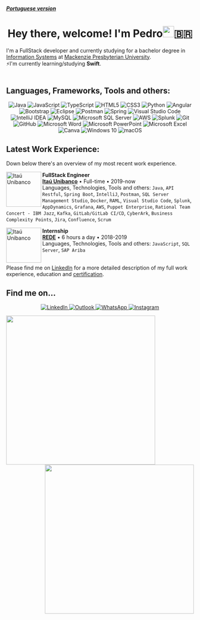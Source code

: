 <a align="left" href="https://github.com/PedroDaspett/pedrodaspett/blob/master/README-PT.md"><h5>Portuguese version</h5></a>

<!-- TITLE -->
<h1 align="center">Hey there, welcome! I'm Pedro<img src="https://raw.githubusercontent.com/iampavangandhi/iampavangandhi/master/gifs/Hi.gif" width="30px">🇧🇷</h1>

<!-- WHO AM I? -->
<p>I'm a FullStack developer and currently studying for a bachelor degree in <a href="https://www.mackenzie.br/en/undergraduate-programs/sao-paulo-higienopolis/information-systems" target="_blank">Information Systems</a> at <a href="https://www.mackenzie.br/en/universidade/meet-the-university/" target="_blank">Mackenzie Presbyterian University</a>.
</br>
⚡️I'm currently learning/studying <b>Swift</b>. 
</br>
</br>
<!-- https://github.com/Nathan13888/VisitorBadgeReloaded/blob/master/README.md -->
<!--<img src="https://visitor-badge-reloaded.herokuapp.com/badge?page_id=pedrodaspett&color=25D366&style=for-the-badge&logo=Github&logoColor=7DBBE6&lColor=6e5494"/> -->
</p>

<!-- TECHNOLOGIES -->
## Languages, Frameworks, Tools and others:
<p align="center">
<!-- 
BADGES:
 https://github.com/Ileriayo/markdown-badges#programming-languages
 https://github.com/alexandresanlim/Badges4-README.md-Profile
 https://simpleicons.org
-->
<!-- PROGRAMMING LANGUAGES:
  <img alt="Swift" src="https://img.shields.io/badge/swift-F05138.svg?style=for-the-badge&logo=swift&logoColor=white" target="_blank"/> -->
  <img alt="Java" src="https://img.shields.io/badge/java-5382a1.svg?style=for-the-badge&logo=java&logoColor=f89820" target="_blank"/>
  <img alt="JavaScript" src="https://img.shields.io/badge/javascript-323330.svg?style=for-the-badge&logo=javascript&logoColor=f0db4f" target="_blank"/>
  <img alt="TypeScript" src="https://img.shields.io/badge/typescript-007acc.svg?style=for-the-badge&logo=typescript&logoColor=ffffff" target="_blank"/>
  <img alt="HTML5" src="https://img.shields.io/badge/html_5-E44D26.svg?style=for-the-badge&logo=html5&logoColor=white" target="_blank"/>
  <img alt="CSS3" src="https://img.shields.io/badge/css3-2965f1.svg?style=for-the-badge&logo=css3&logoColor=white" target="_blank"/>
  <img alt="Python" src="https://img.shields.io/badge/python-306998.svg?style=for-the-badge&logo=python&logoColor=FFD43B" target="_blank"/>

 <!-- FRAMEWORKS AND LIBRARIES: -->
  <img alt="Angular" src="https://img.shields.io/badge/angular-dd1b16.svg?style=for-the-badge&logo=angular&logoColor=white" target="_blank"/>
  <img alt="Bootstrap" src="https://img.shields.io/badge/bootstrap-563d7c.svg?style=for-the-badge&logo=bootstrap&logoColor=white" target="_blank"/>
  <img alt="Eclipse" src="https://img.shields.io/badge/Eclipse-2C2255?style=for-the-badge&logo=eclipse&logoColor=F7941E" target="_blank"/>
  <img alt="Postman" src="https://img.shields.io/badge/Postman-white?style=for-the-badge&logo=postman&logoColor=EF5B25" target="_blank"/>

 <!-- IDEs/EDITORS 
  <img alt="Xcode" src="https://img.shields.io/badge/Xcode-007ACC?style=for-the-badge&logo=Xcode&logoColor=white" target="_blank"/>  -->
  <img alt="Spring" src="https://img.shields.io/badge/spring-%236DB33F.svg?style=for-the-badge&logo=spring&logoColor=white" target="_blank"/>
  <img alt="Visual Studio Code" src="https://img.shields.io/badge/Visual_Studio_Code-0078d7.svg?style=for-the-badge&logo=visual-studio-code&logoColor=white" target="_blank"/>
  <img alt="IntelliJ IDEA" src="https://img.shields.io/badge/IntelliJ_IDEA-e32581.svg?style=for-the-badge&logo=intellij-idea&logoColor=white" target="_blank"/>

 <!-- DATABASE --> 
  <img alt="MySQL" src="https://img.shields.io/badge/mysql-00758F.svg?style=for-the-badge&logo=mysql&logoColor=F29111" target="_blank"/>
  <img alt="Microsoft SQL Server" src="https://img.shields.io/badge/Microsoft_SQL_Server-darkred?style=for-the-badge&logo=microsoft-sql-server&logoColor=white" target="_blank"/>

 <!-- CLOUD/HOSTING-->
  <img alt="AWS" src="https://img.shields.io/badge/AWS-FF9900.svg?style=for-the-badge&logo=amazon-aws&logoColor=black" target="_blank"/>

 <!-- ANALYTICS -->
  <img alt="Splunk" src="https://img.shields.io/badge/splunk-black.svg?style=for-the-badge&logo=splunk&logoColor=65A637" target="_blank"/>

 <!-- VERSION CONTROL -->
  <img alt="Git" src="https://img.shields.io/badge/git-f34f29.svg?style=for-the-badge&logo=git&logoColor=white" target="_blank"/>
  <img alt="GitHub" src="https://img.shields.io/badge/github-211F1F.svg?style=for-the-badge&logo=github&logoColor=7DBBE6" target="_blank"/>

 <!-- OFFICE -->
  <img alt="Microsoft Word" src="https://img.shields.io/badge/Microsoft_Word-2B579A?style=for-the-badge&logo=microsoft-word&logoColor=white" target="_blank"/>
  <img alt="Microsoft PowerPoint" src="https://img.shields.io/badge/Microsoft_PowerPoint-B7472A?style=for-the-badge&logo=microsoft-powerpoint&logoColor=white" target="_blank"/>
  <img alt="Microsoft Excel" src="https://img.shields.io/badge/Microsoft_Excel-217346?style=for-the-badge&logo=microsoft-excel&logoColor=white" target="_blank"/>

 <!-- DESIGN -->
  <img alt="Canva" src="https://img.shields.io/badge/Canva-20C4CB.svg?style=for-the-badge&logo=Canva&logoColor=white" target="_blank"/>

 <!-- OS -->
  <img alt="Windows 10" src="https://img.shields.io/badge/Windows_10-00adef?style=for-the-badge&logo=windows&logoColor=white" target="_blank"/>
  <img alt="macOS" src="https://img.shields.io/badge/macOS-555555?style=for-the-badge&logo=macos&logoColor=white" target="_blank"/>

 </p>


<!--
**PedroDaspett/pedrodaspett** is a ✨ _special_ ✨ repository because its `README.md` (this file) appears on your GitHub profile.
Welcome to my GitHub page
Here are some ideas to get you started:

- 🔭 I’m currently working on ...
- 🌱 I’m currently learning ...
- 👯 I’m looking to collaborate on ...
- 🤔 I’m looking for help with ...
- 💬 Ask me about ...
- 📫 How to reach me: ...
- 😄 Pronouns: ...
- ⚡ Fun fact: ...
-->

<!-- WORK EXPERIENCE -->
## Latest Work Experience:
Down below there's an overview of my most recent work experience.

[<img align="left" height="94px" width="94px" alt="Itaú Unibanco" src="https://www.itau.com.br/content/dam/itau/varejo/logo-app-Itau.png"/>](https://www.itau.com.br/relacoes-com-investidores/Default.aspx?linguagem=en#)

**FullStack Engineer** \
[**Itaú Unibanco**](https://www.itau.com.br/relacoes-com-investidores/Default.aspx?linguagem=en#) • Full-time • 2019-now \
Languages, Technologies, Tools and others: `Java`, `API Restful`, `Spring Boot`, `IntelliJ`, `Postman`, `SQL Server Management Studio`, `Docker`, `RAML`, `Visual Studio Code`, `Splunk`, `AppDynamics`, `Grafana`, `AWS`, `Puppet Enterprise`, `Rational Team Concert - IBM Jazz`, `Kafka`, `GitLab/GitLab CI/CD`, `CyberArk`, `Business Complexity Points`, `Jira`, `Confluence`, `Scrum`
<!-- Featured Projects: [salt-lint](https://github.com/warpnet/salt-lint), [vscode-salt-lint](https://github.com/warpnet/vscode-salt-lint) -->

[<img align="left" height="94px" width="94px" alt="Itaú Unibanco" border-radius="50px" src="https://www.traycorp.com.br/wp-content/uploads/2020/03/redecard.jpg"/>](https://www.userede.com.br)

**Internship** \
[**REDE**](https://www.userede.com.br) • 6 hours a day • 2018-2019 \
Languages, Technologies, Tools and others: `JavaScript`, `SQL Server`, `SAP Ariba`
<br/>
<br/>
<p>Please find me on <a href="https://www.linkedin.com/in/pedrodaspett" target="_blank">LinkedIn</a> for a more detailed description of my full work experience, education and <a href="https://github.com/PedroDaspett/pedrodaspett/blob/master/myCertifications.md" target="_blank">certification</a>.</p>

<!-- CONTACT -->
## Find me on...
<p align="center">
 <a href="https://linkedin.com/in/pedrodaspett" target="_blank">
 <img alt="LinkedIn" src="https://img.shields.io/badge/linkedin-%230077B5.svg?style=for-the-badge&logo=linkedin&logoColor=white"/>
 </a>
 
 <a href="mailto:pedrodaspett@hotmail.com?Subject=Hey!%20I've%20found%20you%20on%20GitHub!" target="_blank">
 <img alt="Outlook" src="https://img.shields.io/badge/Microsoft_Outlook-0078D4?style=for-the-badge&logo=microsoft-outlook&logoColor=white" />
 </a>
 
 <a href="https://api.whatsapp.com/send?phone=+5511994723193&text=Hey,%20I've%20found%20you%20on%20GitHub!" target="_blank">
 <img alt="WhatsApp" src="https://img.shields.io/badge/WhatsApp-25D366?style=for-the-badge&logo=whatsapp&logoColor=white"/>
 </a>
 
 <!--
 <a href="" target="_blank">
 <img alt="PlayStation Network" src="https://img.shields.io/badge/PlayStation-003791?style=for-the-badge&logo=playstation&logoColor=white"/>
 </a>
 -->
 
 <a href=˜https://www.instagram.com/pedrodaspett/˜ target="_blank">
 <img alt="Instagram" src="https://img.shields.io/badge/Instagram-%23E4405F.svg?style=for-the-badge&logo=Instagram&logoColor=white"/>
 </a>
</p>

<!-- 
 Find me on:
<p>
<a href="https://medium.com/">
<img src="https://img.shields.io/badge/medium-%2312100E.svg?&style=for-the-badge&logo=medium&logoColor=white" height=25>
</a>
<a href="https://dev.to/">
<img src="https://img.shields.io/badge/DEV.TO-%230A0A0A.svg?&style=for-the-badge&logo=dev-dot-to&logoColor=white" height=25>
</a>
</p>
-->

<!-- SETUP
## Setup:
 <img alt="Setup" src="https://img.shields.io/badge/Apple-MacBook_Pro_M1_2020-999999?style=for-the-badge&logo=apple&logoColor=white"/> -->

<!-- How to build Language and GitHub stats cards: https://github.com/anuraghazra/github-readme-stats -->
<a href="https://github.com/PedroDaspett?tab=repositories">
  <img align="left" width="400px" src="https://github-readme-stats.vercel.app/api/top-langs/?username=pedrodaspett&layout=compact&theme=dracula" border-radius="21px"/>
</a>
<a href="https://github.com/PedroDaspett?tab=repositories">
  <img align="right" width="400px" src="https://github-readme-stats.vercel.app/api?username=pedrodaspett&theme=dracula&count_private=true&show_icons=true" border-radius="21px"/>
</a>
